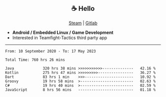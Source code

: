 <h2 align="center"> ☕ Hello </h2>

<p align="center">
  <a href="https://steamcommunity.com/id/Niforances/">Steam</a> |
  <a href="https://gitlab.com/niforances">Gitlab</a>
</p>

 - **Android / Embedded Linux / Game Development**
 - Interested in Teamfight-Tactics third party app

------

<!--START_SECTION:waka-->

```text
From: 10 September 2020 - To: 17 May 2023

Total Time: 760 hrs 26 mins

Java             320 hrs 38 mins >>>>>>>>>>>--------------   42.16 %
Kotlin           275 hrs 47 mins >>>>>>>>>----------------   36.27 %
Dart             83 hrs 1 min    >>>----------------------   10.92 %
Groovy           19 hrs 58 mins  >------------------------   02.63 %
C#               19 hrs 40 mins  >------------------------   02.59 %
JavaScript       8 hrs 56 mins   -------------------------   01.18 %
```

<!--END_SECTION:waka-->
